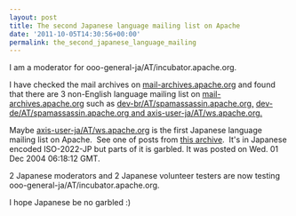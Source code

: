 ```yaml
---
layout: post
title: The second Japanese language mailing list on Apache
date: '2011-10-05T14:30:56+00:00'
permalink: the_second_japanese_language_mailing
---
```

<p>I am a moderator for ooo-general-ja/AT/incubator.apache.org.</p> 
  <p>I have checked the mail archives on <a href="http://mail-archives.apache.org">mail-archives.apache.org</a> and found that there are 3 non-English language mailing list on <a href="http://mail-archives.apache.org">mail-archives.apache.org</a> such as <a href="http://spamassassin.apache.org">dev-br/AT/spamassassin.apache.org,</a> <a href="http://spamassassin.apache.org">dev-de/AT/spamassassin.apache.org and axis-user-ja/AT/ws.apache.org.</a></p> 
  <p>Maybe <a href="mailto:axis-user-ja/AT/ws.apache.org">axis-user-ja/AT/ws.apache.org</a> is the first Japanese language mailing list on Apache.&nbsp; See one of posts from <a href="http://mail-archives.apache.org/mod_mbox/ws-axis-user-ja/200412.mbox/date" title="Japanese post">this archive</a>.&nbsp; It's in Japanese encoded ISO-2022-JP but parts of it is garbled. It was posted on Wed. 01 Dec 2004 06:18:12 GMT.</p> 
  <p> 2 Japanese moderators and 2 Japanese volunteer testers are now testing ooo-general-ja/AT/incubator.apache.org.</p> 
  <p>I hope Japanese be no garbled :)</p> 
  <p> </p> 
  <p> </p> 
  <p> </p>
